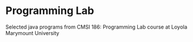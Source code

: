 # Programming Lab
Selected java programs from CMSI 186: Programming Lab course at Loyola Marymount University
